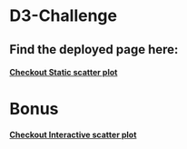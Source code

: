 # D3-Challenge

## Find the deployed page here:
 
#### [Checkout Static scatter plot](https://junaiddawood.github.io/D3-Challenge/D3_data_journalism/index.html)

# Bonus

#### [Checkout Interactive scatter plot](https://junaiddawood.github.io/D3-Challenge/D3_data_journalism_bonus/index.html)